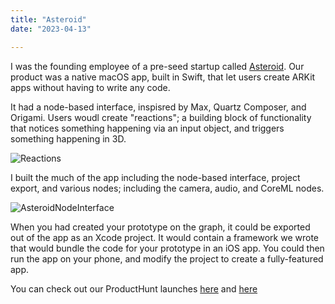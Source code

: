 ```yaml
---
title: "Asteroid"
date: "2023-04-13"

---
```


I was the founding employee of a pre-seed startup called [Asteroid](https://www.producthunt.com/products/asteroid). Our product was a native macOS app, built in Swift, that let users create ARKit apps without having to write any code. 

It had a node-based interface, inspisred by Max, Quartz Composer, and Origami. Users woudl create "reactions"; a building block of functionality that notices something happening via an input object, and triggers something happening in 3D.

![Reactions](/post_assets/asteroid/Reactions.png)

I built the much of the app including the node-based interface, project export, and various nodes; including the camera, audio, and CoreML nodes. 

![AsteroidNodeInterface](/post_assets/asteroid/AsteroidNodes.gif)

When you had created your prototype on the graph, it could be exported out of the app as an Xcode project. It would contain a framework we wrote that would bundle the code for your prototype in an iOS app. You could then run the app on your phone, and modify the project to create a fully-featured app. 

You can check out our ProductHunt launches [here](https://www.producthunt.com/products/asteroid) and [here](https://www.producthunt.com/products/asteroid#asteroid-2) 





